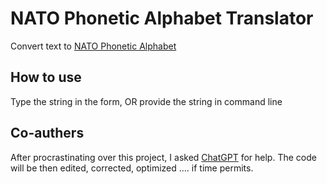 # NATO Phonetic Alphabet Translator
Convert text to [NATO Phonetic Alphabet](https://en.wikipedia.org/wiki/NATO_phonetic_alphabet)

## How to use
Type the string in the form, OR provide the string in command line


## Co-authers
After procrastinating over this project, I asked [ChatGPT](https://chat.openai.com/) for help.
The code will be then edited, corrected, optimized .... if time permits. 
